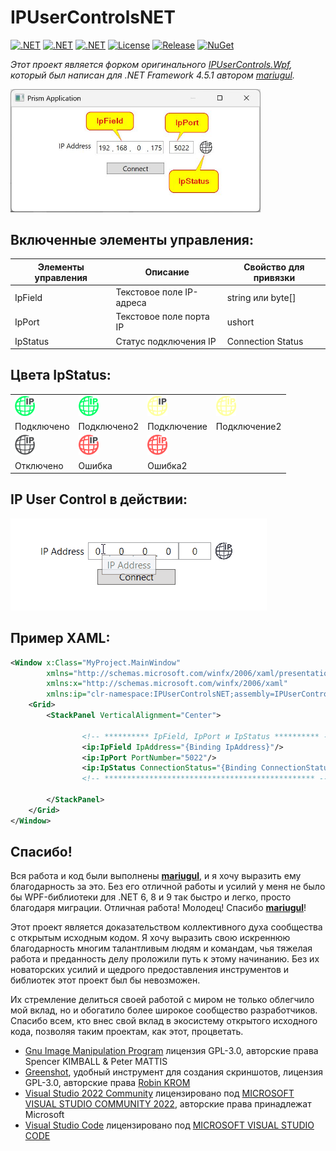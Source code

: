 # IPUserControlsNET

[![.NET](https://img.shields.io/badge/.NET%206-512BD4?logo=dotnet&logoColor=fff)](https://versionsof.net/core/6.0/)
[![.NET](https://img.shields.io/badge/.NET%208-512BD4?logo=dotnet&logoColor=fff)](https://versionsof.net/core/8.0/)
[![.NET](https://img.shields.io/badge/.NET%209-512BD4?logo=dotnet&logoColor=fff)](https://versionsof.net/core/9.0/)
[![License](https://img.shields.io/badge/License-MIT-green.svg)](LICENSE)
[![Release](https://img.shields.io/github/release/pediRAM/IPUserControlsNET.svg?sort=semver)](https://github.com/pediRAM/IPUserControlsNET/releases)
[![NuGet](https://img.shields.io/nuget/v/IPUserControlsNET)](https://www.nuget.org/packages/IPUserControlsNET)

*Этот проект является форком оригинального [IPUserControls.Wpf](https://github.com/mariugul/IPUserControls), который был написан для .NET Framework 4.5.1 автором [mariugul](https://github.com/mariugul).*

<img src="https://raw.githubusercontent.com/pediRAM/IPUserControlsNET/main/Documentation/example-app.jpg" width="400"/>

## Включенные элементы управления:

| **Элементы управления** | **Описание**            | Свойство для привязки |
| ----------------------- |-------------------------| --------------------- |
| IpField                | Текстовое поле IP-адреса | string или byte[]    |
| IpPort                 | Текстовое поле порта IP  | ushort              |
| IpStatus               | Статус подключения IP   | Connection Status   |

## Цвета IpStatus:

<table>
<tr>
    <td><img src="https://raw.githubusercontent.com/pediRAM/IPUserControlsNET/main/Documentation/ip_connected.png" width="32"/></td>
    <td><img src="https://raw.githubusercontent.com/pediRAM/IPUserControlsNET/main/Documentation/ip_connected2.png" width="32"/></td>
    <td><img src="https://raw.githubusercontent.com/pediRAM/IPUserControlsNET/main/Documentation/ip_connecting.png" width="32"/></td>
    <td><img src="https://raw.githubusercontent.com/pediRAM/IPUserControlsNET/main/Documentation/ip_connecting2.png" width="32"/></td>
</tr>
<tr>
    <td>Подключено</td><td>Подключено2</td><td>Подключение</td><td>Подключение2</td>
</tr>
<tr>
    <td><img src="https://raw.githubusercontent.com/pediRAM/IPUserControlsNET/main/Documentation/ip_disconnected.png" width="32"/></td>
    <td><img src="https://raw.githubusercontent.com/pediRAM/IPUserControlsNET/main/Documentation/ip_error.png" width="32"/></td>
    <td><img src="https://raw.githubusercontent.com/pediRAM/IPUserControlsNET/main/Documentation/ip_error2.png" width="32"/></td>
    <td></td>
</tr>
<tr>
    <td>Отключено</td><td>Ошибка</td><td>Ошибка2</td><td></td>
</tr>
</table>

## IP User Control в действии:
<img src="https://raw.githubusercontent.com/pediRAM/IPUserControlsNET/main/Documentation/usage.gif"/>

## Пример XAML:

```xml
<Window x:Class="MyProject.MainWindow"
        xmlns="http://schemas.microsoft.com/winfx/2006/xaml/presentation"
        xmlns:x="http://schemas.microsoft.com/winfx/2006/xaml"
        xmlns:ip="clr-namespace:IPUserControlsNET;assembly=IPUserControlsNET">
    <Grid>
        <StackPanel VerticalAlignment="Center">

                <!-- ********** IpField, IpPort и IpStatus ********** -->
                <ip:IpField IpAddress="{Binding IpAddress}"/>
                <ip:IpPort PortNumber="5022"/>
                <ip:IpStatus ConnectionStatus="{Binding ConnectionStatus}"/>
                <!-- *********************************************** -->

        </StackPanel>
    </Grid>
</Window>

```
## Спасибо!
   
Вся работа и код были выполнены **[mariugul](https://github.com/mariugul)**, и я хочу выразить ему благодарность за это. Без его отличной работы и усилий у меня не было бы WPF-библиотеки для .NET 6, 8 и 9 так быстро и легко, просто благодаря миграции. Отличная работа! Молодец! Спасибо **[mariugul](https://github.com/mariugul)**!

Этот проект является доказательством коллективного духа сообщества с открытым исходным кодом. Я хочу выразить свою искреннюю благодарность многим талантливым людям и командам, чья тяжелая работа и преданность делу проложили путь к этому начинанию. Без их новаторских усилий и щедрого предоставления инструментов и библиотек этот проект был бы невозможен.

Их стремление делиться своей работой с миром не только облегчило мой вклад, но и обогатило более широкое сообщество разработчиков. Спасибо всем, кто внес свой вклад в экосистему открытого исходного кода, позволяя таким проектам, как этот, процветать.

- [Gnu Image Manipulation Program](https://www.gimp.org/) лицензия GPL-3.0, авторские права Spencer KIMBALL & Peter MATTIS
- [Greenshot](https://github.com/greenshot/greenshot), удобный инструмент для создания скриншотов, лицензия GPL-3.0, авторские права [Robin KROM](https://github.com/Lakritzator)
- [Visual Studio 2022 Community](https://visualstudio.microsoft.com/) лицензировано под [MICROSOFT VISUAL STUDIO COMMUNITY 2022](https://visualstudio.microsoft.com/license-terms/vs2022-ga-community/), авторские права принадлежат Microsoft
- [Visual Studio Code](https://code.visualstudio.com/) лицензировано под [MICROSOFT VISUAL STUDIO CODE](https://code.visualstudio.com/license?lang=en)

